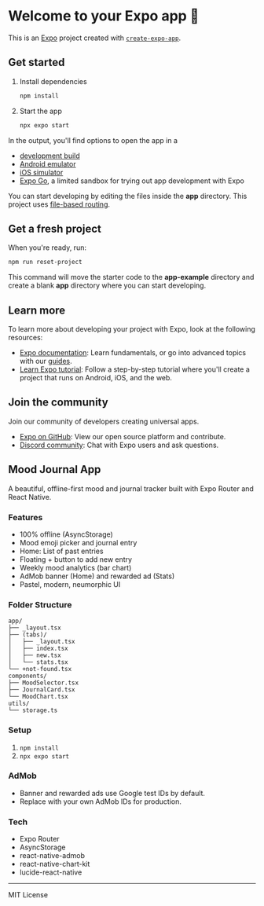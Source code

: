 # Welcome to your Expo app 👋

This is an [Expo](https://expo.dev) project created with [`create-expo-app`](https://www.npmjs.com/package/create-expo-app).

## Get started

1. Install dependencies

   ```bash
   npm install
   ```

2. Start the app

   ```bash
   npx expo start
   ```

In the output, you'll find options to open the app in a

- [development build](https://docs.expo.dev/develop/development-builds/introduction/)
- [Android emulator](https://docs.expo.dev/workflow/android-studio-emulator/)
- [iOS simulator](https://docs.expo.dev/workflow/ios-simulator/)
- [Expo Go](https://expo.dev/go), a limited sandbox for trying out app development with Expo

You can start developing by editing the files inside the **app** directory. This project uses [file-based routing](https://docs.expo.dev/router/introduction).

## Get a fresh project

When you're ready, run:

```bash
npm run reset-project
```

This command will move the starter code to the **app-example** directory and create a blank **app** directory where you can start developing.

## Learn more

To learn more about developing your project with Expo, look at the following resources:

- [Expo documentation](https://docs.expo.dev/): Learn fundamentals, or go into advanced topics with our [guides](https://docs.expo.dev/guides).
- [Learn Expo tutorial](https://docs.expo.dev/tutorial/introduction/): Follow a step-by-step tutorial where you'll create a project that runs on Android, iOS, and the web.

## Join the community

Join our community of developers creating universal apps.

- [Expo on GitHub](https://github.com/expo/expo): View our open source platform and contribute.
- [Discord community](https://chat.expo.dev): Chat with Expo users and ask questions.

## Mood Journal App

A beautiful, offline-first mood and journal tracker built with Expo Router and React Native.

### Features
- 100% offline (AsyncStorage)
- Mood emoji picker and journal entry
- Home: List of past entries
- Floating + button to add new entry
- Weekly mood analytics (bar chart)
- AdMob banner (Home) and rewarded ad (Stats)
- Pastel, modern, neumorphic UI

### Folder Structure
```
app/
├── _layout.tsx
├── (tabs)/
│   ├── _layout.tsx
│   ├── index.tsx
│   ├── new.tsx
│   └── stats.tsx
└── +not-found.tsx
components/
├── MoodSelector.tsx
├── JournalCard.tsx
└── MoodChart.tsx
utils/
└── storage.ts
```

### Setup
1. `npm install`
2. `npx expo start`

### AdMob
- Banner and rewarded ads use Google test IDs by default.
- Replace with your own AdMob IDs for production.

### Tech
- Expo Router
- AsyncStorage
- react-native-admob
- react-native-chart-kit
- lucide-react-native

---
MIT License
